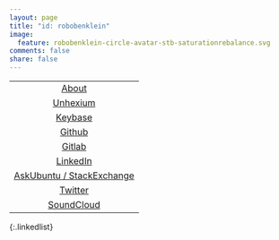 ```yaml
---
layout: page
title: "id: robobenklein"
image:
  feature: robobenklein-circle-avatar-stb-saturationrebalance.svg
comments: false
share: false
---
```

<style>
.entry-image img {
  min-width: unset;
}
@media (max-width: 768px) {
  .entry-image img {
    top: 0%;
    bottom: unset;
  }
}
@media (min-width: 768px) {
  .entry-image img {
    top: -30%;
    bottom: -50%;
    right: -70vw;
  }
}
.entry-image {
  background-color: #000;
}
.linkedlist td {
  position: relative;
  overflow: hidden;
  transform: translate3d(0, 0, 0);
}
.linkedlist td:after {
  content: "";
  display: block;
  position: absolute;
  width: 100%;
  height: 100%;
  top: 0;
  left: 0;
  pointer-events: none;
  background-image: radial-gradient(circle, #000 10%, transparent 10.01%);
  background-repeat: no-repeat;
  background-position: 50%;
  transform: scale(0, 0);
  opacity: 0;
  transition: 1s;
}
.linkedlist td:hover:after {
  transform: scale(0, 0);
  opacity: .2;
  transition: transform .2s, opacity 0.6s;
  background-image: radial-gradient(circle, #000 10%, transparent 10.01%);
  background-repeat: no-repeat;
  background-position: 50%;
  transform: scale(10, 10);
}
.linkedlist thead {
  display: none;
}
.linkedlist td {
  display: block;
  font-weight: 800;
  font-size: 1.1em;
  border: 2px solid #000;
  margin: 8px 0px;
  width: 100%;
}
.linkedlist td:hover {
  transition: all 0.3s ease;
  border: 2px solid #ed2024;
}
.linkedlist a {
  padding: 10px 0px;
  display: block;
  width: 100%;
  color: unset;
}
.linkedlist a:hover {
  color: inherit;
}
</style>

|                                                              |
|:------------------------------------------------------------:|
|                       [About](/about/)                       |
|                        [Unhexium](/)                         |
|          [Keybase](https://keybase.io/robobenklein)          |
|          [Github](https://github.com/robobenklein/)          |
|          [Gitlab](https://gitlab.com/robobenklein/)          |
|       [LinkedIn](https://linkedin.com/in/robobenklein)       |
| [AskUbuntu / StackExchange](https://askubuntu.com/users/162914/robobenklein) |
|         [Twitter](https://twitter.com/robobenklein)          |
|      [SoundCloud](https://soundcloud.com/robobenklein)       |
{:.linkedlist}
